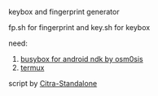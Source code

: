 keybox and fingerprint generator

fp.sh for fingerprint and key.sh for keybox

need:
1. [busybox for android ndk by osm0sis](https://xdaforums.com/t/tools-zips-scripts-osm0sis-odds-and-ends-multiple-devices-platforms.2239421/page-21#post-64228091) 
2. [termux](https://f-droid.org/en/packages/com.termux/)


script by [Citra-Standalone](https://github.com/Citra-Standalone) 
